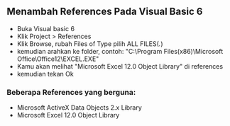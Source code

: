 ## Menambah References Pada Visual Basic 6
* Buka Visual basic 6  
* Klik Project > References
* Klik Browse, rubah Files of Type pilih ALL FILES(*.*)
* kemudian arahkan ke folder, contoh: "C:\Program Files(x86)\Microsoft Office\Office12\EXCEL.EXE"
* Kamu akan melihat "Microsoft Excel 12.0 Object Library" di references
* kemudian tekan Ok

### Beberapa References yang berguna:
* Microsoft ActiveX Data Objects 2.x Library
* Microsoft Excel 12.0 Object Library
